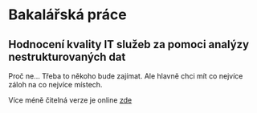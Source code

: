 # Bakalářská práce #
## 	Hodnocení kvality IT služeb za pomoci analýzy nestrukturovaných dat ##


Proč ne... Třeba to někoho bude zajímat. Ale hlavně chci mít co
nejvíce záloh na co nejvíce místech.

Více méně čitelná verze je online [zde](https://luminar.xyz/static/hodnoceni/hodnoceni_kvality_sluzeb.html)
